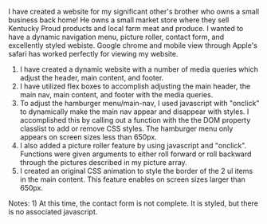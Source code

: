   I have created a website for my significant other's brother who owns a small business back home! He owns a small market store where they sell Kentucky Proud products and local farm meat and produce.  I wanted to have a dynamic navigation menu, picture roller, contact form, and excellently styled webiste.  Google chrome and mobile view through Apple's safari has worked perfectly for viewing my website.
  
  1) I have created a dynamic website with a number of media queries which adjust the header, main content, and footer.  
  2) I have utilized flex boxes to accomplish adjusting the main header, the main nav, main content, and footer with the media queries.  
  3) To adjust the hamburger menu/main-nav, I used javascript with "onclick" to dynamically make the main nav appear and disappear with styles.  I accomplished this by calling out     a function with the the DOM property classlist to add or remove CSS styles.  The hamburger menu only appears on screen sizes less than 650px.
  4) I also added a picture roller feature by using javascript and "onclick".  Functions were given arguments to either roll forward or roll backward through the pictures             described in my picture array.
  5) I created an original CSS animation to style the border of the 2 ul items in the main content.  This feature enables on screen sizes larger than 650px.

 Notes: 
    1) At this time, the contact form is not complete.  It is styled, but there is no associated javascript.
